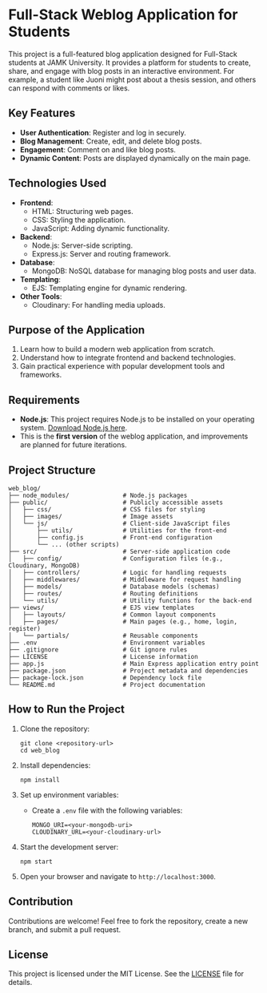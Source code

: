 
# Full-Stack Weblog Application for Students 

This project is a full-featured blog application designed for Full-Stack students at JAMK University. It provides a platform for students to create, share, and engage with blog posts in an interactive environment. For example, a student like Juoni might post about a thesis session, and others can respond with comments or likes.

## Key Features
- **User Authentication**: Register and log in securely.
- **Blog Management**: Create, edit, and delete blog posts.
- **Engagement**: Comment on and like blog posts.
- **Dynamic Content**: Posts are displayed dynamically on the main page.

## Technologies Used
- **Frontend**:
  - HTML: Structuring web pages.
  - CSS: Styling the application.
  - JavaScript: Adding dynamic functionality.
- **Backend**:
  - Node.js: Server-side scripting.
  - Express.js: Server and routing framework.
- **Database**:
  - MongoDB: NoSQL database for managing blog posts and user data.
- **Templating**:
  - EJS: Templating engine for dynamic rendering.
- **Other Tools**:
  - Cloudinary: For handling media uploads.

## Purpose of the Application
1. Learn how to build a modern web application from scratch.
2. Understand how to integrate frontend and backend technologies.
3. Gain practical experience with popular development tools and frameworks.

## Requirements
- **Node.js**: This project requires Node.js to be installed on your operating system. [Download Node.js here](https://nodejs.org/).
- This is the **first version** of the weblog application, and improvements are planned for future iterations.

## Project Structure

```
web_blog/
├── node_modules/               # Node.js packages
├── public/                     # Publicly accessible assets
│   ├── css/                    # CSS files for styling
│   ├── images/                 # Image assets
│   └── js/                     # Client-side JavaScript files
│       ├── utils/              # Utilities for the front-end
│       ├── config.js           # Front-end configuration
│       └── ... (other scripts)
├── src/                        # Server-side application code
│   ├── config/                 # Configuration files (e.g., Cloudinary, MongoDB)
│   ├── controllers/            # Logic for handling requests
│   ├── middlewares/            # Middleware for request handling
│   ├── models/                 # Database models (schemas)
│   ├── routes/                 # Routing definitions
│   └── utils/                  # Utility functions for the back-end
├── views/                      # EJS view templates
│   ├── layouts/                # Common layout components
│   ├── pages/                  # Main pages (e.g., home, login, register)
│   └── partials/               # Reusable components
├── .env                        # Environment variables
├── .gitignore                  # Git ignore rules
├── LICENSE                     # License information
├── app.js                      # Main Express application entry point
├── package.json                # Project metadata and dependencies
├── package-lock.json           # Dependency lock file
└── README.md                   # Project documentation
```

## How to Run the Project

1. Clone the repository:
   ```
   git clone <repository-url>
   cd web_blog
   ```

2. Install dependencies:
   ```
   npm install
   ```

3. Set up environment variables:
   - Create a `.env` file with the following variables:
     ```
     MONGO_URI=<your-mongodb-uri>
     CLOUDINARY_URL=<your-cloudinary-url>
     ```

4. Start the development server:
   ```
   npm start
   ```

5. Open your browser and navigate to `http://localhost:3000`.

## Contribution
Contributions are welcome! Feel free to fork the repository, create a new branch, and submit a pull request.

## License
This project is licensed under the MIT License. See the [LICENSE](LICENSE) file for details.
